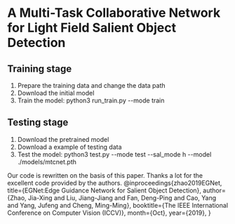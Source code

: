 # A Multi-Task Collaborative Network for Light Field Salient Object Detection

## Training stage
1. Prepare the training data and change the data path
2. Download the initial model 
3. Train the model: python3 run_train.py --mode train
## Testing stage
1. Download the pretrained model
2. Download a example of testing data
3. Test the model: python3 test.py --mode test --sal_mode h --model ./models/mtcnet.pth





Our code is rewritten on the basis of this paper. Thanks a lot for the excellent code provided by the authors.
@inproceedings{zhao2019EGNet,
 title={EGNet:Edge Guidance Network for Salient Object Detection},
 author={Zhao, Jia-Xing and Liu, Jiang-Jiang and Fan, Deng-Ping and Cao, Yang and Yang, Jufeng and Cheng, Ming-Ming},
 booktitle={The IEEE International Conference on Computer Vision (ICCV)},
 month={Oct},
 year={2019},
}



